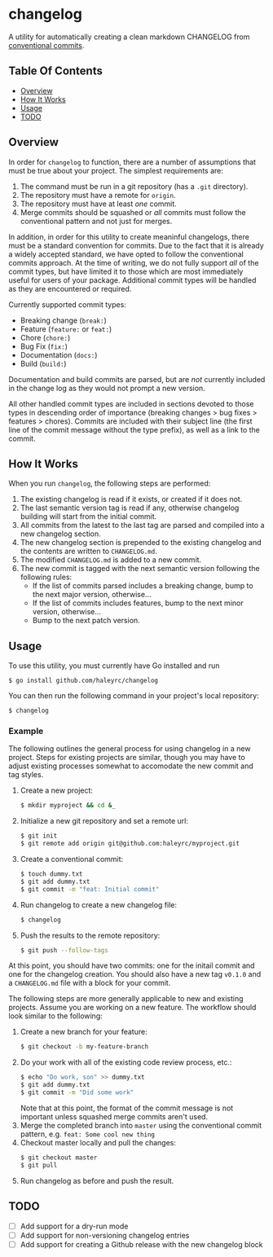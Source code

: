 # changelog

A utility for automatically creating a clean markdown CHANGELOG from [conventional commits](https://www.conventionalcommits.org/en/v1.0.0-beta.2/).

## Table Of Contents
* [Overview](#overview)
* [How It Works](#how-it-works)
* [Usage](#usage)
* [TODO](#todo)

## Overview

In order for `changelog` to function, there are a number of assumptions that
must be true about your project. The simplest requirements are:

1. The command must be run in a git repository (has a `.git` directory).
1. The repository must have a remote for `origin`.
1. The repository must have at least *one* commit.
1. Merge commits should be squashed or *all* commits must follow the conventional pattern and not just for merges.

In addition, in order for this utility to create meaninful changelogs, there
must be a standard convention for commits. Due to the fact that it is already a
widely accepted standard, we have opted to follow the conventional commits
approach. At the time of writing, we do not fully support *all* of the commit
types, but have limited it to those which are most immediately useful for users
of your package. Additional commit types will be handled as they are encountered
or required.

Currently supported commit types:
* Breaking change (`break:`)
* Feature (`feature:` or `feat:`)
* Chore (`chore:`)
* Bug Fix (`fix:`)
* Documentation (`docs:`)
* Build (`build:`)

Documentation and build commits are parsed, but are *not* currently included in
the change log as they would not prompt a new version.

All other handled commit types are included in sections devoted to those types
in descending order of importance (breaking changes > bug fixes > features > 
chores). Commits are included with their subject line (the first line of the
commit message without the type prefix), as well as a link to the commit.

## How It Works

When you run `changelog`, the following steps are performed:

1. The existing changelog is read if it exists, or created if it does not.
1. The last semantic version tag is read if any, otherwise changelog building
   will start from the initial commit.
1. All commits from the latest to the last tag are parsed and compiled into a
   new changelog section.
1. The new changelog section is prepended to the existing changelog and the
   contents are written to `CHANGELOG.md`.
1. The modified `CHANGELOG.md` is added to a new commit.
1. The new commit is tagged with the next semantic version following the
   following rules:
   * If the list of commits parsed includes a breaking change, bump to the next
     major version, otherwise...
   * If the list of commits includes features, bump to the next minor version,
     otherwise...
   * Bump to the next patch version.

## Usage

To use this utility, you must currently have Go installed and run

```
$ go install github.com/haleyrc/changelog
```

You can then run the following command in your project's local repository:

```
$ changelog
```

### Example

The following outlines the general process for using changelog in a new project. Steps for existing projects are similar, though you may have to adjust existing processes somewhat to accomodate the new commit and tag styles.

1. Create a new project:
    ```bash
    $ mkdir myproject && cd &_
    ```
2. Initialize a new git repository and set a remote url:
    ```bash
    $ git init
    $ git remote add origin git@github.com:haleyrc/myproject.git
    ```
3. Create a conventional commit:
    ```bash
    $ touch dummy.txt
    $ git add dummy.txt
    $ git commit -m "feat: Initial commit"
    ```
4. Run changelog to create a new changelog file:
    ```bash
    $ changelog
    ```
5. Push the results to the remote repository:
    ```bash
    $ git push --follow-tags
    ```

At this point, you should have two commits: one for the initail commit and one for the changelog creation. You should also have a new tag `v0.1.0` and a `CHANGELOG.md` file with a block for your commit.

The following steps are more generally applicable to new and existing projects. Assume you are working on a new feature. The workflow should look similar to the following:

1. Create a new branch for your feature:
    ```bash
    $ git checkout -b my-feature-branch
    ```
2. Do your work with all of the existing code review process, etc.:
    ```bash
    $ echo "Do work, son" >> dummy.txt
    $ git add dummy.txt
    $ git commit -m "Did some work"
    ```
    Note that at this point, the format of the commit message is not important unless squashed merge commits aren't used.
3. Merge the completed branch into `master` using the conventional commit pattern, e.g. `feat: Some cool new thing`
4. Checkout master locally and pull the changes:
    ```bash
    $ git checkout master
    $ git pull
    ```
5. Run changelog as before and push the result.

## TODO

- [ ] Add support for a dry-run mode
- [ ] Add support for non-versioning changelog entries
- [ ] Add support for creating a Github release with the new changelog block